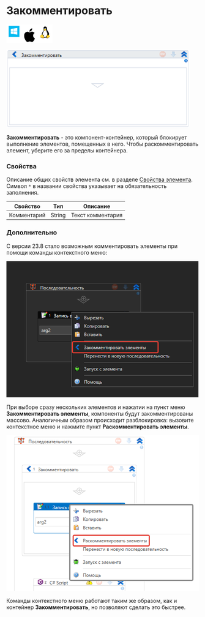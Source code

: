 # Закомментировать

![](../../../resources/activities/basic/logic/image-100-1-1-1-1-1-1-1-2-316.png)

![](../../../resources/activities/basic/logic/image-89.png)

**Закомментировать** - это компонент-контейнер, который блокирует выполнение элементов, помещенных в него. Чтобы раскомментировать элемент, уберите его за пределы контейнера.

### Свойства
Описание общих свойств элемента см. в разделе [Свойства элемента](https://docs.primo-rpa.ru/primo-rpa/primo-studio/process/elements#svoistva-elementa).\
Символ `*` в названии свойства указывает на обязательность заполнения.

| Свойство    | Тип    | Описание                 |
| ----------- | ------ | ------------------------ |
| Комментарий | String | Текст комментария        |

### Дополнительно

С версии 23.8 стало возможным комментировать элементы при помощи команды контекстного меню:

![](../../../resources/activities/basic/logic/comment-element.png)

При выборе сразу нескольких элементов и нажатии на пункт меню **Закомментировать элементы**, компоненты будут закомментированы массово. Аналогичным образом происходит разблокировка: вызовите контекстное меню и нажмите пункт **Раскомментировать элементы**.

![](../../../resources/activities/basic/logic/comment-out-element.png)

Команды контекстного меню работают таким же образом, как и контейнер **Закомментировать**, но позволяют сделать это быстрее.

